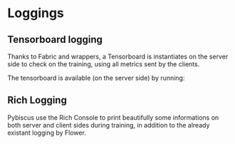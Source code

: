 # Loggings

## Tensorboard logging

Thanks to Fabric and wrappers, a Tensorboard is instantiates on the server side to check on the training, using all metrics sent by the clients.

The tensorboard is available (on the server side) by running:

## Rich Logging

Pybiscus use the Rich Console to print beautifully some informations on both server and client sides during training, in addition to the already existant logging by Flower.

